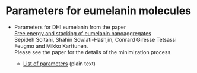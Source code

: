 # Parameters for eumelanin molecules

- Parameters for DHI eumelanin from the paper<br>
  [Free energy and stacking of eumelanin nanoaggregates](https://doi.org/10.1101/2021.08.31.458381)<br>
  Sepideh Soltani, Shahin Sowlati-Hashjin, Conrard Giresse Tetsassi Feugmo and Mikko Karttunen. <br>
  Please see the paper for the details of the minimization process.
  
  - [List of parameters](./dhi-eumelanin-parameters.md) (plain text)
